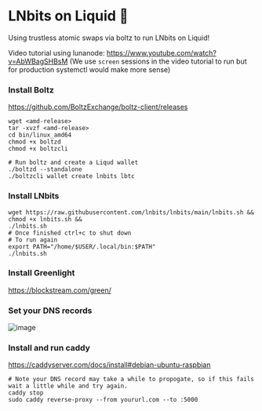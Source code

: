 # LNbits on Liquid 🤯

Using trustless atomic swaps via boltz to run LNbits on Liquid!

Video tutorial using lunanode:
https://www.youtube.com/watch?v=AbWBagSHBsM
(We use `screen` sessions in the video tutorial to run but for production systemctl would make more sense)

### Install Boltz
https://github.com/BoltzExchange/boltz-client/releases

```
wget <amd-release>
tar -xvzf <amd-release>
cd bin/linux_amd64
chmod +x boltzd
chmod +x boltzcli

# Run boltz and create a Liqud wallet
./boltzd --standalone
./boltzcli wallet create lnbits lbtc
```

### Install LNbits

```
wget https://raw.githubusercontent.com/lnbits/lnbits/main/lnbits.sh &&
chmod +x lnbits.sh &&
./lnbits.sh
# Once finished ctrl+c to shut down
# To run again
export PATH="/home/$USER/.local/bin:$PATH"
./lnbits.sh
```

### Install Greenlight

https://blockstream.com/green/

### Set your DNS records

![image](https://github.com/user-attachments/assets/2ad63f5e-4f9a-4500-a4e4-b8f02ae321dc)

### Install and run caddy

https://caddyserver.com/docs/install#debian-ubuntu-raspbian

```
# Note your DNS record may take a while to propogate, so if this fails wait a little while and try again.
caddy stop
sudo caddy reverse-proxy --from yoururl.com --to :5000
```
